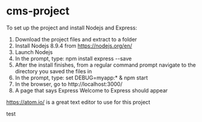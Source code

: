 # cms-project

To set up the project and install Nodejs and Express:

1. Download the project files and extract to a folder
2. Install Nodejs 8.9.4 from https://nodejs.org/en/
3. Launch Nodejs
4. In the prompt, type: npm install express --save
5. After the install finishes, from a regular command prompt navigate to the directory you saved the files in
6. In the prompt, type: set DEBUG=myapp:* & npm start
7. In the browser, go to http://localhost:3000/
8. A page that says Express Welcome to Express should appear

https://atom.io/ is a great text editor to use for this project

test